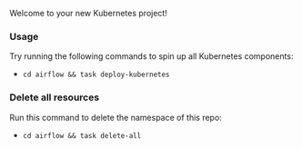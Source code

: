 Welcome to your new Kubernetes project!

### Usage

Try running the following commands to spin up all Kubernetes components:
- `cd airflow && task deploy-kubernetes`

### Delete all resources
Run this command to delete the namespace of this repo:
- `cd airflow && task delete-all`